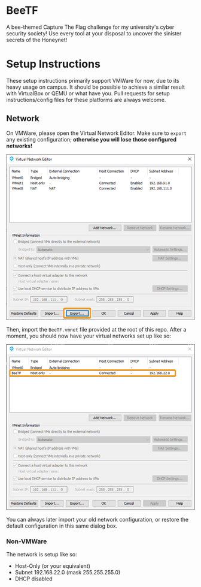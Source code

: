 # BeeTF

A bee-themed Capture The Flag challenge for my university's cyber security society! Use every tool at your disposal to uncover the sinister secrets of the Honeynet!

# Setup Instructions

These setup instructions primarily support VMWare for now, due to its heavy usage on campus. It should be possible to achieve a similar result with VirtualBox or QEMU or what have you. Pull requests for setup instructions/config files for these platforms are always welcome.

## Network

On VMWare, please open the Virtual Network Editor. Make sure to `export` any existing configuration; **otherwise you will lose those configured networks!**

![Export any existing network configuration](docs/img/vmware_virtualnet_1.png)

Then, import the `BeeTF.vmnet` file provided at the root of this repo. After a moment, you should now have your virtual networks set up like so:

![The Virtual Network Manager after importing BeeTF.vmnet](docs/img/vmware_virtualnet_2.png)

You can always later import your old network configuration, or restore the default configuration in this same dialog box.

### Non-VMWare

The network is setup like so:

* Host-Only (or your equivalent)
* Subnet 192.168.22.0 (mask 255.255.255.0)
* DHCP disabled